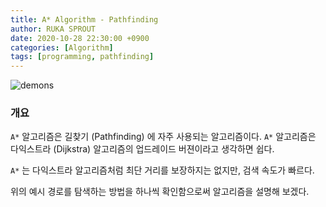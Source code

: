 ```yaml
---
title: A* Algorithm - Pathfinding
author: RUKA SPROUT
date: 2020-10-28 22:30:00 +0900
categories: [Algorithm]
tags: [programming, pathfinding]
---
```


![demons](https://i.imgur.com/7FG19y6.gif)


### 개요
`A*` 알고리즘은 길찾기 (Pathfinding) 에 자주 사용되는 알고리즘이다. `A*` 알고리즘은 다익스트라 (Dijkstra) 알고리즘의 업드레이드 버젼이라고 생각하면 쉽다.

`A*` 는 다익스트라 알고리즘처럼 최단 거리를 보장하지는 없지만, 검색 속도가 빠르다.

위의 예시 경로를 탐색하는 방법을 하나씩 확인함으로써 알고리즘을 설명해 보겠다.
